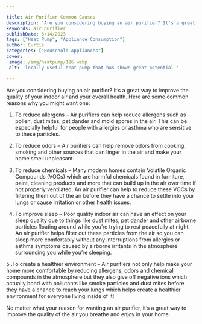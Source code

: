 ```yaml
---

title: Air Purifier Common Causes
description: "Are you considering buying an air purifier? It’s a great way to improve the quality of your indoor air and your overall health. He...get the full scoop"
keywords: air purifier
publishDate: 3/14/2023
tags: ["Heat Pump", "Appliance Consumption"]
author: Curtis
categories: ["Household Appliances"]
cover: 
 image: /img/heatpump/126.webp
 alt: 'locally useful heat pump that has shown great potential '

---
```


Are you considering buying an air purifier? It’s a great way to improve the quality of your indoor air and your overall health. Here are some common reasons why you might want one:

1. To reduce allergens – Air purifiers can help reduce allergens such as pollen, dust mites, pet dander and mold spores in the air. This can be especially helpful for people with allergies or asthma who are sensitive to these particles.

2. To reduce odors – Air purifiers can help remove odors from cooking, smoking and other sources that can linger in the air and make your home smell unpleasant.

3. To reduce chemicals – Many modern homes contain Volatile Organic Compounds (VOCs) which are harmful chemicals found in furniture, paint, cleaning products and more that can build up in the air over time if not properly ventilated. An air purifier can help to reduce these VOCs by filtering them out of the air before they have a chance to settle into your lungs or cause irritation or other health issues.

4. To improve sleep – Poor quality indoor air can have an effect on your sleep quality due to things like dust mites, pet dander and other airborne particles floating around while you’re trying to rest peacefully at night. An air purifier helps filter out these particles from the air so you can sleep more comfortably without any interruptions from allergies or asthma symptoms caused by airborne irritants in the atmosphere surrounding you while you’re sleeping. 

 5 .To create a healthier environment – Air purifiers not only help make your home more comfortable by reducing allergens, odors and chemical compounds in the atmosphere but they also give off negative ions which actually bond with pollutants like smoke particles and dust mites before they have a chance to reach your lungs which helps create a healthier environment for everyone living inside of it! 

No matter what your reason for wanting an air purifier, it’s a great way to improve the quality of the air you breathe and enjoy in your home.
